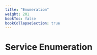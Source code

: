```yaml
---
title: "Enumeration"
weight: 201
bookToc: false
bookCollapseSection: true
---
```


# Service Enumeration

